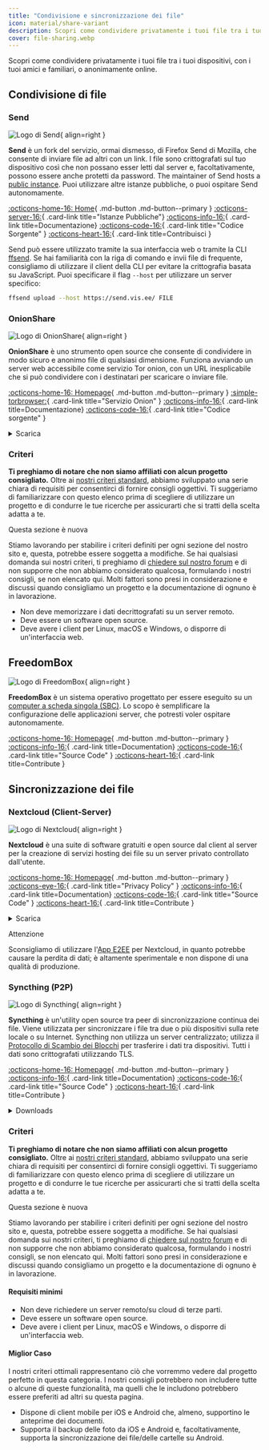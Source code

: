 ```yaml
---
title: "Condivisione e sincronizzazione dei file"
icon: material/share-variant
description: Scopri come condividere privatamente i tuoi file tra i tuoi dispositivi, con i tuoi amici e familiari, o anonimamente online.
cover: file-sharing.webp
---
```


Scopri come condividere privatamente i tuoi file tra i tuoi dispositivi, con i tuoi amici e familiari, o anonimamente online.

## Condivisione di file

### Send

<div class="admonition recommendation" markdown>

![Logo di Send](assets/img/file-sharing-sync/send.svg){ align=right }

**Send** è un fork del servizio, ormai dismesso, di Firefox Send di Mozilla, che consente di inviare file ad altri con un link. I file sono crittografati sul tuo dispositivo così che non possano esser letti dal server e, facoltativamente, possono essere anche protetti da password. The maintainer of Send hosts a [public instance](https://send.vis.ee). Puoi utilizzare altre istanze pubbliche, o puoi ospitare Send autonomamente.

[:octicons-home-16: Home](https://send.vis.ee){ .md-button .md-button--primary }
[:octicons-server-16:](https://github.com/timvisee/send-instances){ .card-link title="Istanze Pubbliche"}
[:octicons-info-16:](https://github.com/timvisee/send#readme){ .card-link title=Documentazione}
[:octicons-code-16:](https://github.com/timvisee/send){ .card-link title="Codice Sorgente" }
[:octicons-heart-16:](https://github.com/sponsors/timvisee){ .card-link title=Contribuisci }

</details>

</div>

Send può essere utilizzato tramite la sua interfaccia web o tramite la CLI [ffsend](https://github.com/timvisee/ffsend). Se hai familiarità con la riga di comando e invii file di frequente, consigliamo di utilizzare il client della CLI per evitare la crittografia basata su JavaScript. Puoi specificare il flag `--host` per utilizzare un server specifico:

```bash
ffsend upload --host https://send.vis.ee/ FILE
```

### OnionShare

<div class="admonition recommendation" markdown>

![Logo di OnionShare](assets/img/file-sharing-sync/onionshare.svg){ align=right }

**OnionShare** è uno strumento open source che consente di condividere in modo sicuro e anonimo file di qualsiasi dimensione. Funziona avviando un server web accessibile come servizio Tor onion, con un URL inesplicabile che si può condividere con i destinatari per scaricare o inviare file.

[:octicons-home-16: Homepage](https://onionshare.org){ .md-button .md-button--primary }
[:simple-torbrowser:](http://lldan5gahapx5k7iafb3s4ikijc4ni7gx5iywdflkba5y2ezyg6sjgyd.onion){ .card-link title="Servizio Onion" }
[:octicons-info-16:](https://docs.onionshare.org){ .card-link title=Documentazione}
[:octicons-code-16:](https://github.com/onionshare/onionshare){ .card-link title="Codice sorgente" }

<details class="downloads" markdown>
<summary>Scarica</summary>

- [:simple-windows11: Windows](https://onionshare.org/#download)
- [:simple-apple: macOS](https://onionshare.org/#download)
- [:simple-linux: Linux](https://onionshare.org/#download)

</details>

</div>

### Criteri

**Ti preghiamo di notare che non siamo affiliati con alcun progetto consigliato.** Oltre ai [nostri criteri standard](about/criteria.md), abbiamo sviluppato una serie chiara di requisiti per consentirci di fornire consigli oggettivi. Ti suggeriamo di familiarizzare con questo elenco prima di scegliere di utilizzare un progetto e di condurre le tue ricerche per assicurarti che si tratti della scelta adatta a te.

<div class="admonition example" markdown>
<p class="admonition-title">Questa sezione è nuova</p>

Stiamo lavorando per stabilire i criteri definiti per ogni sezione del nostro sito e, questa, potrebbe essere soggetta a modifiche. Se hai qualsiasi domanda sui nostri criteri, ti preghiamo di [chiedere sul nostro forum](https://discuss.privacyguides.net/latest) e di non supporre che non abbiamo considerato qualcosa, formulando i nostri consigli, se non elencato qui. Molti fattori sono presi in considerazione e discussi quando consigliamo un progetto e la documentazione di ognuno è in lavorazione.

</div>

- Non deve memorizzare i dati decrittografati su un server remoto.
- Deve essere un software open source.
- Deve avere i client per Linux, macOS e Windows, o disporre di un'interfaccia web.

## FreedomBox

<div class="admonition recommendation" markdown>

![Logo di FreedomBox](assets/img/file-sharing-sync/freedombox.svg){ align=right }

**FreedomBox** è un sistema operativo progettato per essere eseguito su un [computer a scheda singola (SBC)](https://it.wikipedia.org/wiki/Single-board_computer). Lo scopo è semplificare la configurazione delle applicazioni server, che potresti voler ospitare autonomamente.

[:octicons-home-16: Homepage](https://freedombox.org){ .md-button .md-button--primary }
[:octicons-info-16:](https://wiki.debian.org/FreedomBox/Manual){ .card-link title=Documentation}
[:octicons-code-16:](https://salsa.debian.org/freedombox-team/freedombox){ .card-link title="Source Code" }
[:octicons-heart-16:](https://freedomboxfoundation.org/donate){ .card-link title=Contribute }

</details>

</div>

## Sincronizzazione dei file

### Nextcloud (Client-Server)

<div class="admonition recommendation" markdown>

![Logo di Nextcloud](assets/img/productivity/nextcloud.svg){ align=right }

**Nextcloud** è una suite di software gratuiti e open source dal client al server per la creazione di servizi hosting dei file su un server privato controllato dall'utente.

[:octicons-home-16: Homepage](https://nextcloud.com){ .md-button .md-button--primary }
[:octicons-eye-16:](https://nextcloud.com/privacy){ .card-link title="Privacy Policy" }
[:octicons-info-16:](https://nextcloud.com/support){ .card-link title=Documentation}
[:octicons-code-16:](https://github.com/nextcloud){ .card-link title="Source Code" }
[:octicons-heart-16:](https://nextcloud.com/contribute){ .card-link title=Contribute }

<details class="downloads" markdown>
<summary>Scarica</summary>

- [:simple-googleplay: Google Play](https://play.google.com/store/apps/details?id=com.nextcloud.client)
- [:simple-appstore: App Store](https://apps.apple.com/app/id1125420102)
- [:simple-github: GitHub](https://github.com/nextcloud/android/releases)
- [:simple-windows11: Windows](https://nextcloud.com/install/#install-clients)
- [:simple-apple: macOS](https://nextcloud.com/install/#install-clients)
- [:simple-linux: Linux](https://nextcloud.com/install/#install-clients)

</details>

</div>

<div class="admonition danger" markdown>
<p class="admonition-title">Attenzione</p>

Sconsigliamo di utilizzare l'[App E2EE](https://apps.nextcloud.com/apps/end_to_end_encryption) per Nextcloud, in quanto potrebbe causare la perdita di dati; è altamente sperimentale e non dispone di una qualità di produzione.

</div>

### Syncthing (P2P)

<div class="admonition recommendation" markdown>

![Logo di Syncthing](assets/img/file-sharing-sync/syncthing.svg){ align=right }

**Syncthing** è un'utility open source tra peer di sincronizzazione continua dei file. Viene utilizzata per sincronizzare i file tra due o più dispositivi sulla rete locale o su Internet. Syncthing non utilizza un server centralizzato; utilizza il [Protocollo di Scambio dei Blocchi](https://docs.syncthing.net/specs/bep-v1.html#bep-v1) per trasferire i dati tra dispositivi. Tutti i dati sono crittografati utilizzando TLS.

[:octicons-home-16: Homepage](https://syncthing.net){ .md-button .md-button--primary }
[:octicons-info-16:](https://docs.syncthing.net){ .card-link title=Documentation}
[:octicons-code-16:](https://github.com/syncthing){ .card-link title="Source Code" }
[:octicons-heart-16:](https://syncthing.net/donations){ .card-link title=Contribute }

<details class="downloads" markdown>
<summary>Downloads</summary>

- [:simple-googleplay: Google Play](https://play.google.com/store/apps/details?id=com.nutomic.syncthingandroid)
- [:simple-windows11: Windows](https://syncthing.net/downloads)
- [:simple-apple: macOS](https://syncthing.net/downloads)
- [:simple-linux: Linux](https://syncthing.net/downloads)
- [:simple-freebsd: FreeBSD](https://syncthing.net/downloads)

</details>

</div>

### Criteri

**Ti preghiamo di notare che non siamo affiliati con alcun progetto consigliato.** Oltre ai [nostri criteri standard](about/criteria.md), abbiamo sviluppato una serie chiara di requisiti per consentirci di fornire consigli oggettivi. Ti suggeriamo di familiarizzare con questo elenco prima di scegliere di utilizzare un progetto e di condurre le tue ricerche per assicurarti che si tratti della scelta adatta a te.

<div class="admonition example" markdown>
<p class="admonition-title">Questa sezione è nuova</p>

Stiamo lavorando per stabilire i criteri definiti per ogni sezione del nostro sito e, questa, potrebbe essere soggetta a modifiche. Se hai qualsiasi domanda sui nostri criteri, ti preghiamo di [chiedere sul nostro forum](https://discuss.privacyguides.net/latest) e di non supporre che non abbiamo considerato qualcosa, formulando i nostri consigli, se non elencato qui. Molti fattori sono presi in considerazione e discussi quando consigliamo un progetto e la documentazione di ognuno è in lavorazione.

</div>

#### Requisiti minimi

- Non deve richiedere un server remoto/su cloud di terze parti.
- Deve essere un software open source.
- Deve avere i client per Linux, macOS e Windows, o disporre di un'interfaccia web.

#### Miglior Caso

I nostri criteri ottimali rappresentano ciò che vorremmo vedere dal progetto perfetto in questa categoria. I nostri consigli potrebbero non includere tutte o alcune di queste funzionalità, ma quelli che le includono potrebbero essere preferiti ad altri su questa pagina.

- Dispone di client mobile per iOS e Android che, almeno, supportino le anteprime dei documenti.
- Supporta il backup delle foto da iOS e Android e, facoltativamente, supporta la sincronizzazione dei file/delle cartelle su Android.
